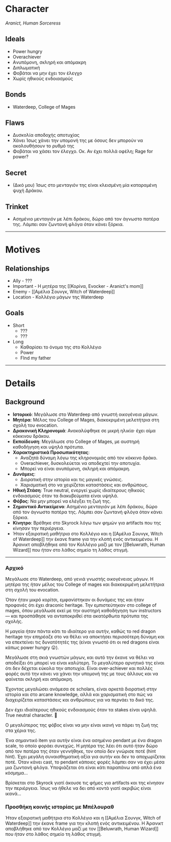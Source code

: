 # Character
*Aranict, Human Sorceress*

## Ideals

- Power hungry
- Overachiever
- Aνυπόμονη, σκληρή και απόμακρη
- Διπλωματική
- Φοβάται να μην έχει τον έλεγχο
- Χωρίς ηθικούς ενδοιασμούς

## Bonds

- Waterdeep, College of Mages

## Flaws

- Δυσκολία αποδοχής απoτυχίας
- Χάνει Ίσως χάνει την υπομονή της με όσους δεν μπορούν να ακολουθήσουν το ρυθμό της
- Φοβάται να χάσει τον έλεγχο. Οκ. Αν έχει πολλά οφέλη; Rage for power?

## Secret

- (Δικό μου) Ίσως στο μενταγιόν της είναι κλεισμένη μία καταραμένη ψυχή Δράκου.


## Trinket

- Ασημένιο μενταγιόν με λέπι δράκου, δώρο από τον άγνωστο πατέρα της. Λάμπει σαν ζωντανή φλόγα όταν κάνει ξόρκια.


---

# Motives

## Relationships

- Ally - ???
- Important - Η μητέρα της [[Κορίνα, Evocker - Aranict's mom]]
- Enemy - [[Αμέλια Σουνγκ, Witch of Waterdeep]]
- Location - Κολλέγιο μάγων της Waterdeep


## Goals

- Short
	- ???
	- ???
- Long
	- Καθαρίσει το όνομα της στο Κολλέγιο
	- Power
	- FInd my father




---

# Details

## Background

- **Ιστορικό**: Μεγάλωσε στο Waterdeep από γνωστή οικογένεια μάγων.
- **Μητέρα**: Μέλος του College of Mages, διακεκριμένη μελετήτρια στη σχολή του evocation.
- **Δρακονική Κληρονομιά**: Ανακαλύφθηκε σε μικρή ηλικία· έχει αίμα κόκκινου δράκου.
- **Εκπαίδευση**: Μεγάλωσε στο College of Mages, με αυστηρή καθοδήγηση και υψηλά πρότυπα.
- **Χαρακτηριστικά Προσωπικότητας**:
  - Αναζητά δύναμη λόγω της κληρονομιάς από τον κόκκινο δράκο.
  - Overachiever, δυσκολεύεται να αποδεχτεί την αποτυχία.
  - Μπορεί να είναι ανυπόμονη, σκληρή και απόμακρη.
- **Δυνάμεις**:
  - Διορατική στην ιστορία και τις μαγικές γνώσεις.
  - Χαρισματική στο να χειρίζεται καταστάσεις και ανθρώπους.
- **Ηθική Στάση**: True neutral, ενεργεί χωρίς ιδιαίτερους ηθικούς ενδοιασμούς όταν τα διακυβεύματα είναι υψηλά.
- **Φόβος**: Να μην μπορεί να ελέγξει τη ζωή της.
- **Σημαντικό Αντικείμενο**: Ασημένιο μενταγιόν με λέπι δράκου, δώρο από τον άγνωστο πατέρα της. Λάμπει σαν ζωντανή φλόγα όταν κάνει ξόρκια.
- **Κίνητρο**: Βρέθηκε στο Skyrock λόγω των φημών για artifacts που της κίνησαν την περιέργεια.
- Ήταν εξαιρατική μαθήτρια στο Κολλέγιο και η [[Αμέλια Σουνγκ, Witch of Waterdeep]] την έκανε frame για την κλοπή ενός αντικειμένου. Η Άρανικτ αποβλήθηκε από τον Κολλέγιο μαζί με τον [[Beluwrath, Human Wizard]] που ήταν στο λάθος σημείο τη λάθος στιγμή. 



---

### Αρχικό

Μεγάλωσε στο Waterdeep, από γενιά γνωστής οικογένειας μάγων. Η μητέρα της ήταν μέλος του College of mages και διακεκριμένη μελετήτρια στη σχολή του evocation. 

Όταν ήταν μικρό κορίτσι, εμφανίστηκαν οι δυνάμεις της και ήταν προφανές ότι έχει draconic heritage. Την εμπιστεύτηκαν στο college of mages, όπου μεγάλωσε εκεί με την αυστηρή καθοδήγηση των instructors — και προσπάθησε να ανταποκριθεί στα ακατόρθωτα πρότυπα της σχολής. 

Η μαγεία ήταν πάντα κάτι το ιδιαίτερο για αυτήν, καθώς το red dragon heritage την επηρέαζε στο να θέλει να αποκτήσει περισσότερη δύναμη και να επεκτείνει τις δυνατότητές της (είναι γνωστό ότι οι red dragons είναι κάπως power hungry 😛). 

Μεγάλωσε στη σκιά γνωστών μάγων, και αυτό την έκανε να θέλει να αποδείξει ότι μπορεί να είναι καλύτερη. Το μεγαλύτερο αρνητικό της είναι ότι δεν δέχεται εύκολα την αποτυχία. Είναι over-achiever και πολλές φορές αυτό την κάνει να χάνει την υπομονή της με τους άλλους και να φαίνεται σκληρή και απόμακρη. 

Έχοντας μεγαλώσει ανάμεσα σε scholars, είναι αρκετά διορατική στην ιστορία και στο arcane knowledge, αλλά και χαρισματική στο πώς να διαχειρίζεται καταστάσεις και ανθρώπους για να περνάει το δικό της. 

Δεν έχει ιδιαίτερους ηθικούς ενδοιασμούς όταν τα stakes είναι υψηλά. True neutral character. 🙂 

Ο μεγαλύτερος της φόβος είναι να μην είναι ικανή να πάρει τη ζωή της στα χέρια της. 

Ένα σημαντικό item για αυτήν είναι ένα ασημένιο pendant με ένα dragon scale, το οποίο φοράει συνεχώς. Η μητέρα της λέει ότι αυτό ήταν δώρο από τον πατέρα της όταν γεννήθηκε, τον οποίο δεν γνώρισε ποτέ (hint hint). Έχει μεγάλη συναισθηματική αξία για αυτήν και δεν το αποχωρίζεται ποτέ. Όταν κάνει cast, το pendant κάποιες φορές λάμπει σαν να έχει μέσα μια ζωντανή φλόγα. Υποψιάζεται ότι είναι κάτι παραπάνω από απλά ένα κόσμημα...

Βρίσκεται στο Skyrock γιατί άκουσε τις φήμες για artifacts και της κίνησαν την περιέργεια. Ίσως να ήθελε να δει από κοντά γιατί ακριβώς είναι ικανά...


### Προσθήκη κοινής ιστορίας με Μπέλουραθ

Ήταν εξαιρατική μαθήτρια στο Κολλέγιο και η [[Αμέλια Σουνγκ, Witch of Waterdeep]] την έκανε frame για την κλοπή ενός αντικειμένου. Η Άρανικτ αποβλήθηκε από τον Κολλέγιο μαζί με τον [[Beluwrath, Human Wizard]] που ήταν στο λάθος σημείο τη λάθος στιγμή. 